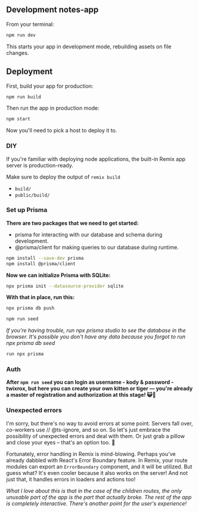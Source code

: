 ## Development notes-app

From your terminal:

```sh
npm run dev
```

This starts your app in development mode, rebuilding assets on file changes.

## Deployment

First, build your app for production:

```sh
npm run build
```

Then run the app in production mode:

```sh
npm start
```

Now you'll need to pick a host to deploy it to.

### DIY

If you're familiar with deploying node applications, the built-in Remix app server is production-ready.

Make sure to deploy the output of `remix build`

- `build/`
- `public/build/`

### Set up Prisma

**There are two packages that we need to get started:**

+ prisma for interacting with our database and schema during development.
+ @prisma/client for making queries to our database during runtime.

```sh
npm install --save-dev prisma
npm install @prisma/client
```

**Now we can initialize Prisma with SQLite:**

```sh
npx prisma init --datasource-provider sqlite
```

**With that in place, run this:**

```sh
npx prisma db push
```

```sh
npm run seed
```

*If you're having trouble, run npx prisma studio to see the database in the browser. It's possible you don't have any data because you forgot to run npx prisma db seed*

```sh
run npx prisma
```

### Auth

**After `npm run seed` you can login as username - kody & password - twixrox, but here you can create your own kitten or tiger — you're already a master of registration and authorization at this stage! 😺🐯**

### Unexpected errors

I'm sorry, but there's no way to avoid errors at some point. Servers fall over, co-workers use // @ts-ignore, and so on. So let's just embrace the possibility of unexpected errors and deal with them. Or just grab a pillow and close your eyes – that's an option too. 🗿

Fortunately, error handling in Remix is mind-blowing. Perhaps you've already dabbled with React's Error Boundary feature. In Remix, your route modules can export an `ErrorBoundary` component, and it will be utilized. But guess what? It's even cooler because it also works on the server! And not just that, it handles errors in loaders and actions too!

*What I love about this is that in the case of the children routes, the only unusable part of the app is the part that actually broke. The rest of the app is completely interactive. There's another point for the user's experience!*
